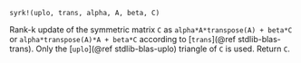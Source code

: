 ```
syrk!(uplo, trans, alpha, A, beta, C)
```

Rank-k update of the symmetric matrix `C` as `alpha*A*transpose(A) + beta*C` or `alpha*transpose(A)*A + beta*C` according to [`trans`](@ref stdlib-blas-trans). Only the [`uplo`](@ref stdlib-blas-uplo) triangle of `C` is used. Return `C`.
